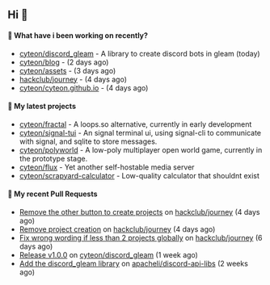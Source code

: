 ## Hi 👋

#### 👀 What have i been working on recently?

- [cyteon/discord_gleam](https://github.com/cyteon/discord_gleam) - A library to create discord bots in gleam (today)
- [cyteon/blog](https://github.com/cyteon/blog) -  (2 days ago)
- [cyteon/assets](https://github.com/cyteon/assets) -  (3 days ago)
- [hackclub/journey](https://github.com/hackclub/journey) -  (4 days ago)
- [cyteon/cyteon.github.io](https://github.com/cyteon/cyteon.github.io) -  (4 days ago)

#### 🌱 My latest projects

- [cyteon/fractal](https://github.com/cyteon/fractal) - A loops.so alternative, currently in early development
- [cyteon/signal-tui](https://github.com/cyteon/signal-tui) - An signal terminal ui, using signal-cli to communicate with signal, and sqlite to store messages.
- [cyteon/polyworld](https://github.com/cyteon/polyworld) - A low-poly multiplayer open world game, currently in the prototype stage. 
- [cyteon/flux](https://github.com/cyteon/flux) - Yet another self-hostable media server
- [cyteon/scrapyard-calculator](https://github.com/cyteon/scrapyard-calculator) - Low-quality calculator that shouldnt exist

#### 🔨 My recent Pull Requests

- [Remove the other button to create projects](https://github.com/hackclub/journey/pull/81) on [hackclub/journey](https://github.com/hackclub/journey) (4 days ago)
- [Remove project creation](https://github.com/hackclub/journey/pull/80) on [hackclub/journey](https://github.com/hackclub/journey) (4 days ago)
- [Fix wrong wording if less than 2 projects globally](https://github.com/hackclub/journey/pull/78) on [hackclub/journey](https://github.com/hackclub/journey) (6 days ago)
- [Release v1.0.0](https://github.com/cyteon/discord_gleam/pull/11) on [cyteon/discord_gleam](https://github.com/cyteon/discord_gleam) (1 week ago)
- [Add the discord_gleam library](https://github.com/apacheli/discord-api-libs/pull/74) on [apacheli/discord-api-libs](https://github.com/apacheli/discord-api-libs) (2 weeks ago)

